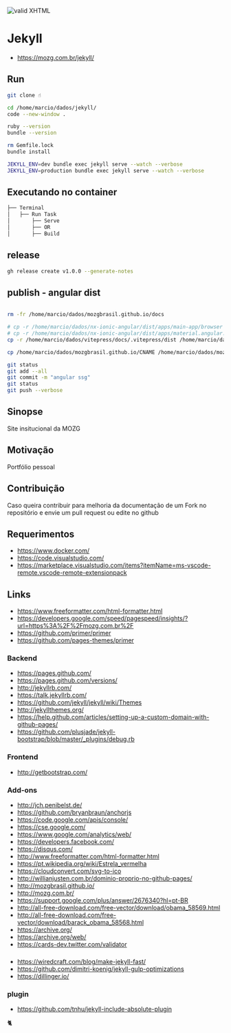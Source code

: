 [checkmark]: https://raw.githubusercontent.com/mozgbrasil/mozgbrasil.github.io/refs/heads/main/docs/logo-mini.png "MOZG"

![valid XHTML][checkmark]

# Jekyll

- https://mozg.com.br/jekyll/

## Run

```bash
git clone ☝️

cd /home/marcio/dados/jekyll/
code --new-window .

ruby --version
bundle --version

rm Gemfile.lock
bundle install

JEKYLL_ENV=dev bundle exec jekyll serve --watch --verbose
JEKYLL_ENV=production bundle exec jekyll serve --watch --verbose
```

## Executando no container

```bash
├── Terminal
│   ├── Run Task
│       ├── Serve
│       ├── OR
│       ├── Build
```

## release

```bash
gh release create v1.0.0 --generate-notes
```

## publish - angular dist

```bash

rm -fr /home/marcio/dados/mozgbrasil.github.io/docs

# cp -r /home/marcio/dados/nx-ionic-angular/dist/apps/main-app/browser /home/marcio/dados/jekyll/docs
# cp -r /home/marcio/dados/nx-ionic-angular/dist/apps/material.angular.io/browser /home/marcio/dados/jekyll/docs
cp -r /home/marcio/dados/vitepress/docs/.vitepress/dist /home/marcio/dados/mozgbrasil.github.io/docs

cp /home/marcio/dados/mozgbrasil.github.io/CNAME /home/marcio/dados/mozgbrasil.github.io/docs

git status
git add --all
git commit -m "angular ssg"
git status
git push --verbose
```




## Sinopse

Site insitucional da MOZG

## Motivação

Portfólio pessoal

## Contribuição

Caso queira contribuir para melhoria da documentação de um Fork no repositório e envie um pull request ou edite no github

## Requerimentos

- https://www.docker.com/
- https://code.visualstudio.com/
- https://marketplace.visualstudio.com/items?itemName=ms-vscode-remote.vscode-remote-extensionpack

## Links

- https://www.freeformatter.com/html-formatter.html
- https://developers.google.com/speed/pagespeed/insights/?url=https%3A%2F%2Fmozg.com.br%2F
- https://github.com/primer/primer
- https://github.com/pages-themes/primer

### Backend

- https://pages.github.com/
- https://pages.github.com/versions/
- http://jekyllrb.com/
- https://talk.jekyllrb.com/
- https://github.com/jekyll/jekyll/wiki/Themes
- http://jekyllthemes.org/
- https://help.github.com/articles/setting-up-a-custom-domain-with-github-pages/
- https://github.com/plusjade/jekyll-bootstrap/blob/master/_plugins/debug.rb

### Frontend

- http://getbootstrap.com/

### Add-ons

- http://jch.penibelst.de/
- https://github.com/bryanbraun/anchorjs
- https://code.google.com/apis/console/
- https://cse.google.com/
- https://www.google.com/analytics/web/
- https://developers.facebook.com/
- https://disqus.com/
- http://www.freeformatter.com/html-formatter.html
- https://pt.wikipedia.org/wiki/Estrela_vermelha
- https://cloudconvert.com/svg-to-ico
- http://willianjusten.com.br/dominio-proprio-no-github-pages/
- http://mozgbrasil.github.io/
- http://mozg.com.br/
- https://support.google.com/plus/answer/2676340?hl=pt-BR
- http://all-free-download.com/free-vector/download/obama_58569.html
- http://all-free-download.com/free-vector/download/barack_obama_58568.html
- https://archive.org/
- https://archive.org/web/
- https://cards-dev.twitter.com/validator

###

- https://wiredcraft.com/blog/make-jekyll-fast/
- https://github.com/dimitri-koenig/jekyll-gulp-optimizations
- https://dillinger.io/

### plugin

- https://github.com/tnhu/jekyll-include-absolute-plugin

:cat2:
